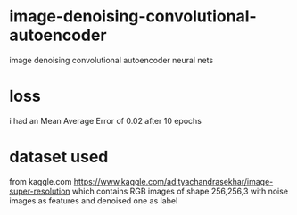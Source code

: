 # image-denoising-convolutional-autoencoder
image denoising convolutional autoencoder neural nets
# loss
i had an Mean Average Error of 0.02 after 10 epochs
# dataset used
from kaggle.com https://www.kaggle.com/adityachandrasekhar/image-super-resolution
which contains RGB images of shape 256,256,3 
with noise images as features and denoised one as label

